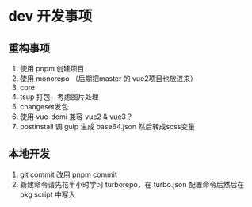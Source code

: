 # dev 开发事项

## 重构事项

1. 使用 pnpm 创建项目
2. 使用 monorepo （后期把master 的 vue2项目也放进来）
3. core
4. tsup 打包，考虑图片处理
5. changeset发包
6. 使用 vue-demi 兼容 vue2 & vue3？
7. postinstall 调 gulp 生成 base64.json 然后转成scss变量

## 本地开发

1. git commit 改用 pnpm commit 
2. 新建命令请先花半小时学习 turborepo，在 turbo.json 配置命令后然后在 pkg script 中写入